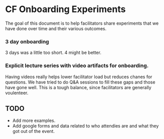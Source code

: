 # CF Onboarding Experiments

The goal of this document is to help facilitators share experiments that we have done over time and their various outcomes.

### 3 day onboarding

3 days was a little too short. 4 might be better.

### Explicit lecture series with video artifacts for onboarding.

Having videos really helps lower facilitator load but reduces chanes for questions. We have tried to do Q&A sessions to fill these gaps and those have gone well. This is a tough balance, since facilitators are generally voulenteer.

## TODO

- Add more examples.
- Add google forms and data related to who attendies are and what they got out of the event.
